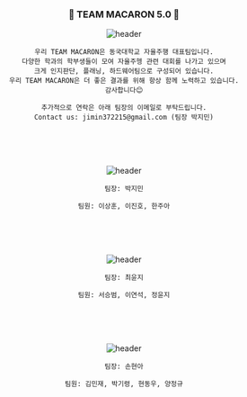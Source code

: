 <div align="center">

### 🚗 TEAM MACARON 5.0 🚗


![header](https://capsule-render.vercel.app/api?type=Rect&&&color=timeGradient&height=200&section=header&text=About%20MACARON&fontSize=90&animation=fadeIn)



```
우리 TEAM MACARON은 동국대학교 자율주행 대표팀입니다.
다양한 학과의 학부생들이 모여 자율주헹 관련 대회를 나가고 있으며
크게 인지판단, 플래닝, 하드웨어팀으로 구성되어 있습니다.
우리 TEAM MACARON은 더 좋은 결과를 위해 항상 함께 노력하고 있습니다.
감사합니다😊

추가적으로 연락은 아래 팀장의 이메일로 부탁드립니다.
Contact us: jimin372215@gmail.com (팀장 박지민)
```
</br>
</br>
</br>

![header](https://capsule-render.vercel.app/api?type=Cylinder&&&color=timeGradient&height=130&section=header&text=TEAM%20VISION&fontSize=40&animation=scaleIn)

```
팀장: 박지민

팀원: 이상훈, 이진호, 한주아
```
</br>
</br>
</br>

![header](https://capsule-render.vercel.app/api?type=Cylinder&&&color=timeGradient&height=130&section=header&text=TEAM%20PLANNING&fontSize=40&animation=scaleIn)
```
팀장: 최윤지

팀원: 서승범, 이연석, 정윤지
```
</br>
</br>
</br>

![header](https://capsule-render.vercel.app/api?type=Cylinder&&&color=timeGradient&height=130&section=header&text=TEAM%20HARDWARE&fontSize=40&animation=scaleIn)
```
팀장: 손현아

팀원: 김민재, 박기령, 현동우, 양정규
```

</div>





